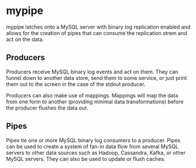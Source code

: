 mypipe
===

mypipe latches onto a MySQL server with binary log replication enabled and
allows for the creation of pipes that can consume the replication strem and
act on the data.

Producers
---

Producers receive MySQL binary log events and act on them. They can funnel
down to another data store, send them to some service, or just print them
out to the screen in the case of the stdout producer.

Producers can also make use of mappings. Mappings will map the data from one
form to another (providing minimal data transformations) before the producer 
flushes the data out.

Pipes
---

Pipes tie one or more MySQL binary log consumers to a producer. Pipes can be
used to create a system of fan-in data flow from several MySQL servers to
other data sources such as Hadoop, Cassandra, Kafka, or other MySQL servers.
They can also be used to update or flush caches. 

